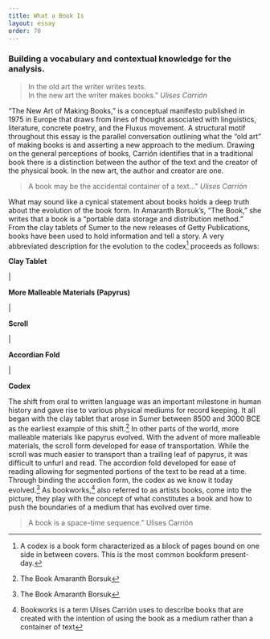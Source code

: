 ```yaml
---
title: What a Book Is
layout: essay
order: 70
---
```

### Building a vocabulary and contextual knowledge for the analysis. 

> In the old art the writer writes texts.\
> In the new art the writer makes books.”
*Ulises Carrión*

“The New Art of Making Books,” is a conceptual manifesto published in 1975 in Europe that draws from lines of thought associated with linguistics, literature, concrete poetry, and the Fluxus movement. A structural motif throughout this essay is the parallel conversation outlining what the “old art” of making books is and asserting a new approach to the medium. Drawing on the general perceptions of books, Carrión identifies that in a traditional book there is a distinction between the author of the text and the creator of the physical book. In the new art, the author and creator are one.

> A book may be the accidental container of a text…"
 *Ulises Carrión*

What may sound like a cynical statement about books holds a deep truth about the evolution of the book form. In Amaranth Borsuk’s, “The Book,” she writes that a book is a “portable data storage and distribution method.” From the clay tablets of Sumer to the new releases of Getty Publications, books have been used to hold information and tell a story. A very abbreviated description for the evolution to the codex[^1] proceeds as follows:

**Clay Tablet**

\|

**More Malleable Materials (Papyrus)**

\|

**Scroll**

\|

**Accordian Fold**

\|

**Codex**

The shift from oral to written language was an important milestone in human history and gave rise to various physical mediums for record keeping. It all began with the clay tablet that arose in Sumer between 8500 and 3000 BCE as the earliest example of this shift.[^2] In other parts of the world, more malleable materials like papyrus evolved. With the advent of more malleable materials, the scroll form developed for ease of transportation. While the scroll was much easier to transport than a trailing leaf of papyrus, it was difficult to unfurl and read. The accordion fold developed for ease of reading allowing for segmented portions of the text to be read at a time. Through binding the accordion form, the codex as we know it today evolved.[^3] As bookworks,[^4] also referred to as artists books, come into the picture, they play with the concept of what constitutes a book and how to push the boundaries of a medium that has evolved over time.

> A book is a space-time sequence.”
 Ulises Carrión

[^1]: A codex is a book form characterized as a block of pages bound on one side in between covers. This is the most common bookform present-day.

[^2]: The Book Amaranth Borsuk

[^3]: The Book Amaranth Borsuk

[^4]: Bookworks is a term Ulises Carrión uses to describe books that are created with the intention of using the book as a medium rather than a container of text
